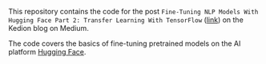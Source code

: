 This repository contains the code for the post `Fine-Tuning NLP Models With Hugging Face Part 2: Transfer Learning With TensorFlow` ([link](https://kedion.medium.com/fine-tuning-nlp-models-with-hugging-face-f92d55949b66)) on the Kedion blog on Medium. 

The code covers the basics of fine-tuning pretrained models on the AI platform [Hugging Face](https://huggingface.co/).
